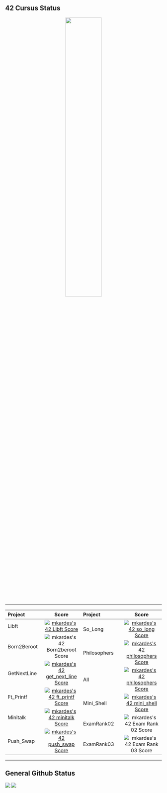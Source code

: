 ## 42 Cursus Status

<p align="center">
  <a href="https://profile.intra.42.fr/users/mkardes">
    <img width="48%" src="https://badge42.vercel.app/api/v2/cl5qqcku1006908ku9hr15q50/stats?cursusId=21&coalitionId=231"/>
  </a>

  <table widht="100%" align="center">
  <tr style="display:flex; justify-content:space-around; padding:0;">
  <td style="padding:0; margin:0;">

|Project|Score| 
| :-	|	:-:	|
| Libft <img width=200>| [![mkardes's 42 Libft Score](https://badge42.vercel.app/api/v2/cl5qqcku1006908ku9hr15q50/project/2473075)](https://github.com/Mkardes/42_Libft)|
| Born2Beroot| ![mkardes's 42 Born2beroot Score](https://badge42.vercel.app/api/v2/cl5qqcku1006908ku9hr15q50/project/2500614)|
| GetNextLine| [![mkardes's 42 get_next_line Score](https://badge42.vercel.app/api/v2/cl5qqcku1006908ku9hr15q50/project/2500612)](https://github.com/Mkardes/42_Get_Next_Line)|
| Ft_Printf| [![mkardes's 42 ft_printf Score](https://badge42.vercel.app/api/v2/cl5c70zd0005508mjjrh9t27e/project/2508634)](https://github.com/Mkardes/42_Ft_Printf)|
| Minitalk| [![mkardes's 42 minitalk Score](https://badge42.vercel.app/api/v2/cl5qqcku1006908ku9hr15q50/project/2553285)](https://github.com/Mkardes/42_Minitalk)
| Push_Swap| [![mkardes's 42 push_swap Score](https://badge42.vercel.app/api/v2/cl5qqcku1006908ku9hr15q50/project/2518045)](https://github.com/Mkardes/42_Push_Swap)|

  </td>
  <td style="padding:0; margin:0;">

|Project|Score| 
| :-	|	:-:	|
| So_Long  <img width=200>| [![mkardes's 42 so_long Score](https://badge42.vercel.app/api/v2/cl5qqcku1006908ku9hr15q50/project/2689035)](https://github.com/Mkardes/42_Fract-ol)|
| Philosophers| [![mkardes's 42 philosophers Score](https://badge42.vercel.app/api/v2/cl5qqcku1006908ku9hr15q50/project/2725381)](https://github.com/Mkardes/42_Philosophers)|
| All| [![mkardes's 42 philosophers Score](https://badge42.vercel.app/api/v2/cl5qqcku1006908ku9hr15q50/project/2725381)](https://github.com/Mkardes/42_Philosophers)|
| Mini_Shell| [![mkardes's 42 mini_shell Score](https://badge42.vercel.app/api/v2/cl5qqcku1006908ku9hr15q50/project/2725380)](https://github.com/Mkardes/42_Mini_Shell)|
| ExamRank02| ![mkardes's 42 Exam Rank 02 Score](https://badge42.vercel.app/api/v2/cl5qqcku1006908ku9hr15q50/project/2518329)|
| ExamRank03| ![mkardes's 42 Exam Rank 03 Score](https://badge42.vercel.app/api/v2/cl5qqcku1006908ku9hr15q50/project/2518329)|

  </td></tr>
  </table>

## General Github Status

<stats href="https://github.com/MKardes?tab=repositories">
  <img align="Left" widht="55%" src="https://github-readme-stats.vercel.app/api?username=MKardes&show_icons=true&theme=radical" />
</stats>
<stats href="https://github.com/MKardes?tab=repositories">
  <img align="Left" widht="100%" src="https://github-readme-stats.vercel.app/api/top-langs/?username=MKardes&layout=compact&theme=radical" />
</stats>


